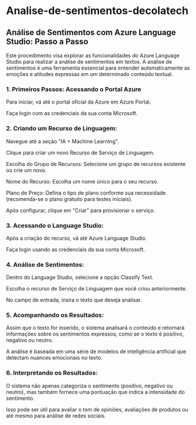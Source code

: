 # Analise-de-sentimentos-decolatech

## Análise de Sentimentos com Azure Language Studio: Passo a Passo

Este procedimento visa explorar as funcionalidades do Azure Language Studio para realizar a análise de sentimentos em textos. A análise de sentimentos é uma ferramenta essencial para entender automaticamente as emoções e atitudes expressas em um determinado conteúdo textual.


### 1. Primeiros Passos: Acessando o Portal Azure

Para iniciar, vá até o portal oficial da Azure em Azure Portal.

Faça login com as credenciais da sua conta Microsoft.

### 2. Criando um Recurso de Linguagem:

Navegue até a seção "IA + Machine Learning".

Clique para criar um novo Recurso de Serviço de Linguagem.

Escolha do Grupo de Recursos: Selecione um grupo de recursos existente ou crie um novo.

Nome do Recurso: Escolha um nome único para o seu recurso.

Plano de Preço: Defina o tipo de plano conforme sua necessidade (recomenda-se o plano gratuito para testes iniciais).

Após configurar, clique em "Criar" para provisionar o serviço.

### 3. Acessando o Language Studio:

Após a criação do recurso, vá até Azure Language Studio.

Faça login usando as credenciais da sua conta Microsoft.

### 4. Análise de Sentimentos:

Dentro do Language Studio, selecione a opção Classify Text.

Escolha o recurso de Serviço de Linguagem que você criou anteriormente.

No campo de entrada, insira o texto que deseja analisar.

### 5. Acompanhando os Resultados:

Assim que o texto for inserido, o sistema analisará o conteúdo e retornará informações sobre os sentimentos expressos, como se o texto é positivo, negativo ou neutro.

A análise é baseada em uma série de modelos de inteligência artificial que detectam nuances emocionais no texto.

### 6. Interpretando os Resultados:

O sistema não apenas categoriza o sentimento (positivo, negativo ou neutro), mas também fornece uma pontuação que indica a intensidade do sentimento.

Isso pode ser útil para avaliar o tom de opiniões, avaliações de produtos ou até mesmo para análise de redes sociais.
